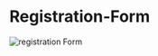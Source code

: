 # Registration-Form

![registration Form](https://github.com/kaplanh/Registration-Form/assets/101884444/d424d696-0d5b-4b35-b232-50e3ce61b17f)
